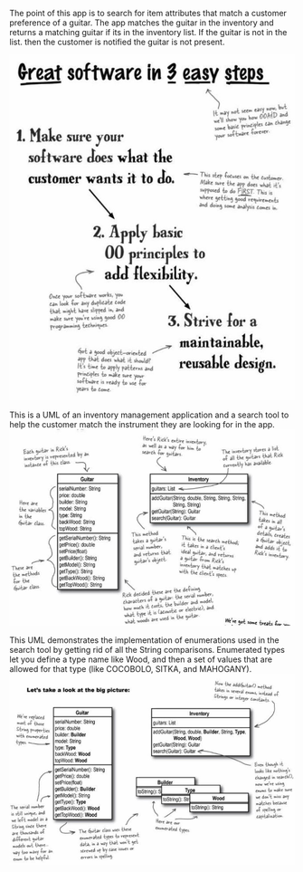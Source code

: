 The point of this app is to search for item attributes that match a customer
preference of a guitar. The app matches the guitar in the inventory and returns
a matching guitar if its in the inventory list. If the guitar is not in the list.
then the customer is notified the guitar is not present. 

![Great Software Steps](./images/GreatSoftware.JPG)

This is a UML of an inventory management application and a search tool to
help the customer match the instrument they are looking for in the app.
![UML of guitar builder](./images/UML.jpg)

This UML demonstrates the implementation of enumerations used in the search tool 
by getting rid of all the String comparisons. Enumerated types let you define a 
type name like Wood, and then a set of values that are allowed for that type 
(like COCOBOLO, SITKA, and MAHOGANY). 
![UML Enums](./images/UML_Enums.JPG)